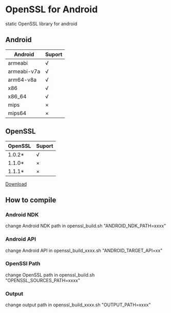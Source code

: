 # OpenSSL for Android
static OpenSSL library for android
## Android
| Android | Suport |
| --- | --- |
| armeabi | √ |
| armeabi-v7a | √ |
| arm64-v8a | √ |
| x86 | √ |
| x86_64 | √ |
| mips | × |
| mips64 | × |
## OpenSSL
| OpenSSL | Suport |
| --- | --- |
| 1.0.2* | √ |
| 1.1.0* | × |
| 1.1.1* | × |
[Download](https://www.openssl.org/source/)
## How to compile
### Android NDK
change Android NDK path in openssl_build.sh "ANDROID_NDK_PATH=xxxx"
### Android API
change Android API in openssl_build_xxxx.sh "ANDROID_TARGET_API=xx"
### OpenSSl Path
change OpenSSL path in openssl_build.sh "OPENSSL_SOURCES_PATH=xxxx"
### Output
change output path in openssl_build_xxxx.sh "OUTPUT_PATH=xxxx"



